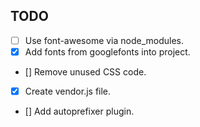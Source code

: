## TODO

- [ ] Use font-awesome via node_modules.
- [x] Add fonts from googlefonts into project.
- [] Remove unused CSS code.
- [x] Create vendor.js file.
- [] Add autoprefixer plugin.
